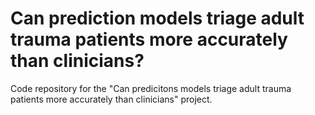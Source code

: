 # Can prediction models triage adult trauma patients more accurately than clinicians? 

Code repository for the "Can predicitons models triage adult trauma patients more accurately than clinicians" project.
